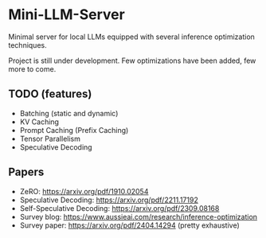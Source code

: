 # Mini-LLM-Server
 Minimal server for local LLMs equipped with several inference optimization techniques. 
 
 Project is still under development. Few optimizations have been added, few more to come.

## TODO (features)
- Batching (static and dynamic)
- KV Caching
- Prompt Caching (Prefix Caching)
- Tensor Parallelism
- Speculative Decoding

## Papers
- ZeRO: https://arxiv.org/pdf/1910.02054
- Speculative Decoding: https://arxiv.org/pdf/2211.17192
- Self-Speculative Decoding: https://arxiv.org/pdf/2309.08168
- Survey blog: https://www.aussieai.com/research/inference-optimization
- Survey paper: https://arxiv.org/pdf/2404.14294 (pretty exhaustive)
